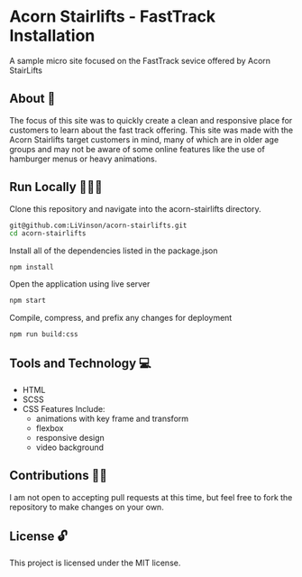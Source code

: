 # Acorn Stairlifts - FastTrack Installation

A sample micro site focused on the FastTrack sevice offered by Acorn StairLifts

## About 📝

The focus of this site was to quickly create a clean and responsive place for customers to learn about the fast track offering. This site was made with the Acorn Stairlifts target customers in mind, many of which are in older age groups and may not be aware of some online features like the use of hamburger menus or heavy animations.

## Run Locally 🏃🏿‍♀️

Clone this repository and navigate into the acorn-stairlifts directory.

```bash
git@github.com:LiVinson/acorn-stairlifts.git
cd acorn-stairlifts
```

Install all of the dependencies listed in the package.json

```node
npm install
```

Open the application using live server

```bash
npm start
```

Compile, compress, and prefix any changes for deployment

```bash
npm run build:css
```

## Tools and Technology 💻

* HTML
* SCSS
* CSS Features Include:
  * animations with key frame and transform
  * flexbox
  * responsive design
  * video background

## Contributions 🤝🏾

I am not open to accepting pull requests at this time, but feel free to fork the repository to make changes on your own.

## License 🔓

This project is licensed under the MIT license.
